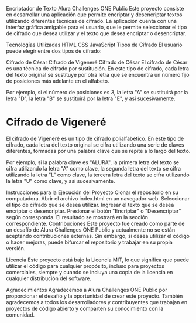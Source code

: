 Encriptador de Texto Alura Challenges ONE Public
Este proyecto consiste en desarrollar una aplicación que permite encriptar y desencriptar textos utilizando diferentes técnicas de cifrado. La aplicación cuenta con una interfaz gráfica amigable para el usuario, que le permite seleccionar el tipo de cifrado que desea utilizar y el texto que desea encriptar o desencriptar.

Tecnologías Utilizadas
HTML
CSS
JavaScript
Tipos de Cifrado
El usuario puede elegir entre dos tipos de cifrado:

Cifrado de César
Cifrado de Vigeneré
Cifrado de César
El cifrado de César es una técnica de cifrado por sustitución. En este tipo de cifrado, cada letra del texto original se sustituye por otra letra que se encuentra un número fijo de posiciones más adelante en el alfabeto.

Por ejemplo, si el número de posiciones es 3, la letra "A" se sustituirá por la letra "D", la letra "B" se sustituirá por la letra "E", y así sucesivamente.

<h1>Cifrado de Vigeneré</h1>
El cifrado de Vigeneré es un tipo de cifrado polialfabético. En este tipo de cifrado, cada letra del texto original se cifra utilizando una serie de claves diferentes, formadas por una palabra clave que se repite a lo largo del texto.

Por ejemplo, si la palabra clave es "ALURA", la primera letra del texto se cifra utilizando la letra "A" como clave, la segunda letra del texto se cifra utilizando la letra "L" como clave, la tercera letra del texto se cifra utilizando la letra "U" como clave, y así sucesivamente.

Instrucciones para la Ejecución del Proyecto
Clonar el repositorio en su computadora.
Abrir el archivo index.html en un navegador web.
Seleccionar el tipo de cifrado que se desea utilizar.
Ingresar el texto que se desea encriptar o desencriptar.
Presionar el botón "Encriptar" o "Desencriptar" según corresponda.
El resultado se mostrará en la sección correspondiente.
Contribuciones
Este proyecto fue creado como parte de un desafío de Alura Challenges ONE Public y actualmente no se están aceptando contribuciones externas. Sin embargo, si desea utilizar el código o hacer mejoras, puede bifurcar el repositorio y trabajar en su propia versión.

Licencia
Este proyecto está bajo la Licencia MIT, lo que significa que puede utilizar el código para cualquier propósito, incluso para proyectos comerciales, siempre y cuando se incluya una copia de la licencia en cualquier distribución del software.

Agradecimientos
Agradecemos a Alura Challenges ONE Public por proporcionar el desafío y la oportunidad de crear este proyecto. También agradecemos a todos los desarrolladores y contribuyentes que trabajan en proyectos de código abierto y comparten su conocimiento con la comunidad.
